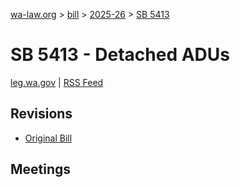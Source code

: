 [wa-law.org](/) > [bill](/bill/) > [2025-26](/bill/2025-26/) > [SB 5413](/bill/2025-26/sb/5413/)

# SB 5413 - Detached ADUs
[leg.wa.gov](https://app.leg.wa.gov/billsummary?BillNumber=5413&Year=2025&Initiative=false) | [RSS Feed](./rss.xml)

## Revisions
* [Original Bill](1/)

## Meetings